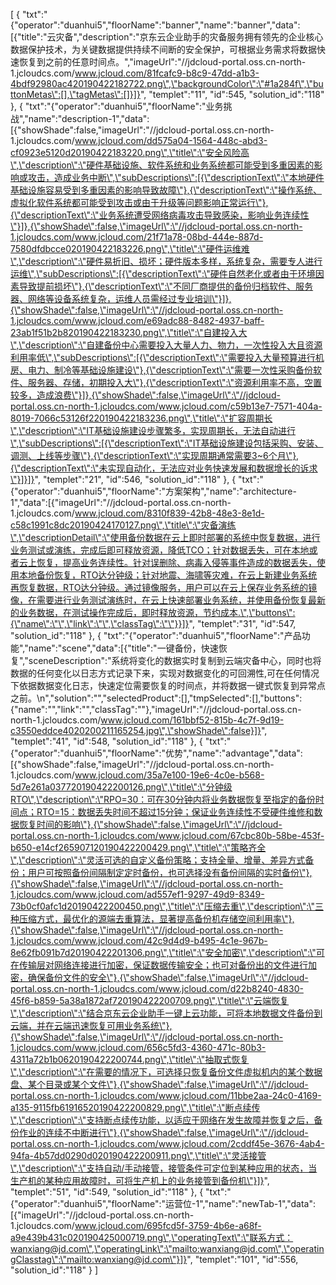 [
	{
		"txt":"{\"operator\":\"duanhui5\",\"floorName\":\"banner\",\"name\":\"banner\",\"data\":[{\"title\":\"云灾备\",\"description\":\"京东云企业助手的灾备服务拥有领先的企业核心数据保护技术，为关键数据提供持续不间断的安全保护，可根据业务需求将数据快速恢复到之前的任意时间点。\",\"imageUrl\":\"//jdcloud-portal.oss.cn-north-1.jcloudcs.com/www.jcloud.com/81fcafc9-b8c9-47dd-a1b3-4bdf92980ac420190422182722.png\",\"backgroundColor\":\"#1a284f\",\"buttonMetas\":[],\"tagMetas\":[]}]}",
		"templet":"11",
		"id":545,
		"solution_id":"118"
	},
	{
		"txt":"{\"operator\":\"duanhui5\",\"floorName\":\"业务挑战\",\"name\":\"description-1\",\"data\":[{\"showShade\":false,\"imageUrl\":\"//jdcloud-portal.oss.cn-north-1.jcloudcs.com/www.jcloud.com/dd575a04-1564-448c-abd3-cf0923e5120d20190422183220.png\",\"title\":\"安全风险高\",\"description\":\"硬件基础设施、软件系统和业务系统都可能受到多重因素的影响或攻击，造成业务中断\",\"subDescriptions\":[{\"descriptionText\":\"本地硬件基础设施容易受到多重因素的影响导致故障\"},{\"descriptionText\":\"操作系统、虚拟化软件系统都可能受到攻击或由于升级等问题影响正常运行\"},{\"descriptionText\":\"业务系统遭受网络病毒攻击导致感染，影响业务连续性\"}]},{\"showShade\":false,\"imageUrl\":\"//jdcloud-portal.oss.cn-north-1.jcloudcs.com/www.jcloud.com/21f71a78-08bd-444e-887d-7580dfdbcce020190422183226.png\",\"title\":\"硬件运维难\",\"description\":\"硬件易折旧、损坏；硬件版本多样，系统复杂，需要专人进行运维\",\"subDescriptions\":[{\"descriptionText\":\"硬件自然老化或者由于环境因素导致提前损坏\"},{\"descriptionText\":\"不同厂商提供的备份归档软件、服务器、网络等设备系统复杂，运维人员需经过专业培训\"}]},{\"showShade\":false,\"imageUrl\":\"//jdcloud-portal.oss.cn-north-1.jcloudcs.com/www.jcloud.com/e69adc88-8482-4937-baff-23ab1f51b2b820190422183230.png\",\"title\":\"自建投入大\",\"description\":\"自建备份中心需要投入大量人力、物力，一次性投入大且资源利用率低\",\"subDescriptions\":[{\"descriptionText\":\"需要投入大量预算进行机房、电力、制冷等基础设施建设\"},{\"descriptionText\":\"需要一次性采购备份软件、服务器、存储，初期投入大\"},{\"descriptionText\":\"资源利用率不高，空置较多，造成浪费\"}]},{\"showShade\":false,\"imageUrl\":\"//jdcloud-portal.oss.cn-north-1.jcloudcs.com/www.jcloud.com/c59b13e7-7571-404a-8019-7066c53126f220190422183236.png\",\"title\":\"扩容周期长\",\"description\":\"IT基础设施建设步骤繁多，实现周期长，无法自动进行\",\"subDescriptions\":[{\"descriptionText\":\"IT基础设施建设包括采购、安装、调测、上线等步骤\"},{\"descriptionText\":\"实现周期通常需要3~6个月\"},{\"descriptionText\":\"未实现自动化，无法应对业务快速发展和数据增长的诉求\"}]}]}",
		"templet":"21",
		"id":546,
		"solution_id":"118"
	},
	{
		"txt":"{\"operator\":\"duanhui5\",\"floorName\":\"方案架构\",\"name\":\"architecture-1\",\"data\":[{\"imageUrl\":\"//jdcloud-portal.oss.cn-north-1.jcloudcs.com/www.jcloud.com/8310f839-42b8-48e3-8e1d-c58c1991c8dc20190424170127.png\",\"title\":\"灾备演练\",\"descriptionDetail\":\"使用备份数据在云上即时部署的系统中恢复数据，进行业务测试或演练，完成后即可释放资源，降低TCO；针对数据丢失，可在本地或者云上恢复，提高业务连续性。针对误删除、病毒入侵等事件造成的数据丢失，使用本地备份恢复，RTO达分钟级；针对地震、海啸等灾难，在云上新建业务系统再恢复数据，RTO达分钟级。通过镜像服务，用户可以在云上保存业务系统的镜像，在需要进行业务测试演练时，在云上快速部署业务系统，并使用备份恢复最新的业务数据，在测试操作完成后，即时释放资源，节约成本.\",\"buttons\":{\"name\":\"\",\"link\":\"\",\"classTag\":\"\"}}]}",
		"templet":"31",
		"id":547,
		"solution_id":"118"
	},
	{
		"txt":"{\"operator\":\"duanhui5\",\"floorName\":\"产品功能\",\"name\":\"scene\",\"data\":[{\"title\":\"一键备份，快速恢复\",\"sceneDescription\":\"系统将变化的数据实时复制到云端灾备中心，同时也将数据的任何变化以日志方式记录下来，实现对数据变化的可回溯性,可在任何情况下依据数据变化日志，快速定位需要恢复的时间点，并将数据一键式恢复到异常点之前。\n\",\"solution\":\"\",\"selectedProduct\":[],\"tmpSelected\":[],\"buttons\":{\"name\":\"\",\"link\":\"\",\"classTag\":\"\"},\"imageUrl\":\"//jdcloud-portal.oss.cn-north-1.jcloudcs.com/www.jcloud.com/161bbf52-815b-4c7f-9d19-c3550eddce4020200211165254.jpg\",\"showShade\":false}]}",
		"templet":"41",
		"id":548,
		"solution_id":"118"
	},
	{
		"txt":"{\"operator\":\"duanhui5\",\"floorName\":\"优势\",\"name\":\"advantage\",\"data\":[{\"showShade\":false,\"imageUrl\":\"//jdcloud-portal.oss.cn-north-1.jcloudcs.com/www.jcloud.com/35a7e100-19e6-4c0e-b568-5d7e261a037720190422200126.png\",\"title\":\"分钟级RTO\",\"description\":\"RPO=30：可在30分钟内将业务数据恢复至指定的备份时间点；RTO=15：数据丢失时间不超过15分钟；保证业务连续性不受硬件维修和数据恢复时间的影响\"},{\"showShade\":false,\"imageUrl\":\"//jdcloud-portal.oss.cn-north-1.jcloudcs.com/www.jcloud.com/67cbc80b-58be-453f-b650-e14cf265907120190422200429.png\",\"title\":\"策略齐全\",\"description\":\"灵活可选的自定义备份策略；支持全量、增量、差异方式备份；用户可按照备份间隔制定定时备份，也可选择没有备份间隔的实时备份\"},{\"showShade\":false,\"imageUrl\":\"//jdcloud-portal.oss.cn-north-1.jcloudcs.com/www.jcloud.com/ad557ef1-9297-49d9-8349-73b0cf0afc1d20190422200450.png\",\"title\":\"压缩去重\",\"description\":\"三种压缩方式，最优化的源端去重算法，显著提高备份机存储空间利用率\"},{\"showShade\":false,\"imageUrl\":\"//jdcloud-portal.oss.cn-north-1.jcloudcs.com/www.jcloud.com/42c9d4d9-b495-4c1e-967b-8e62fb091b7d20190422201306.png\",\"title\":\"安全加密\",\"description\":\"可在传输层对网络连接进行加密，保证数据传输安全；也可对备份出的文件进行加密，确保备份文件的安全\"},{\"showShade\":false,\"imageUrl\":\"//jdcloud-portal.oss.cn-north-1.jcloudcs.com/www.jcloud.com/d22b8240-4830-45f6-b859-5a38a1872af720190422200709.png\",\"title\":\"云端恢复\",\"description\":\"结合京东云企业助手一键上云功能，可将本地数据文件备份到云端，并在云端迅速恢复可用业务系统\"},{\"showShade\":false,\"imageUrl\":\"//jdcloud-portal.oss.cn-north-1.jcloudcs.com/www.jcloud.com/656c5fd3-4360-471c-80b3-4311a72b1b0620190422200744.png\",\"title\":\"抽取式恢复\",\"description\":\"在需要的情况下，可选择只恢复备份文件虚拟机内的某个数据盘、某个目录或某个文件\"},{\"showShade\":false,\"imageUrl\":\"//jdcloud-portal.oss.cn-north-1.jcloudcs.com/www.jcloud.com/11bbe2aa-24c0-4169-a135-9115fb61916520190422200829.png\",\"title\":\"断点续传\",\"description\":\"支持断点续传功能，以适应于网络在发生故障并恢复之后，备份作业的连续不中断进行\"},{\"showShade\":false,\"imageUrl\":\"//jdcloud-portal.oss.cn-north-1.jcloudcs.com/www.jcloud.com/2cddf45e-3676-4ab4-94fa-4b57dd0290d020190422200911.png\",\"title\":\"灵活接管\",\"description\":\"支持自动/手动接管，接管条件可定位到某种应用的状态，当生产机的某种应用故障时，可将生产机上的业务接管到备份机\"}]}",
		"templet":"51",
		"id":549,
		"solution_id":"118"
	},
	{
		"txt":"{\"operator\":\"duanhui5\",\"floorName\":\"运营位-1\",\"name\":\"newTab-1\",\"data\":[{\"imageUrl\":\"//jdcloud-portal.oss.cn-north-1.jcloudcs.com/www.jcloud.com/695fcd5f-3759-4b6e-a68f-a9e439b431c020190425000719.png\",\"operatingText\":\"联系方式：wanxiang@jd.com\",\"operatingLink\":\"mailto:wanxiang@jd.com\",\"operatingClasstag\":\"mailto:wanxiang@jd.com\"}]}",
		"templet":"101",
		"id":556,
		"solution_id":"118"
	}
]